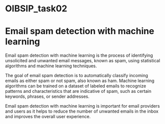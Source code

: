 # OIBSIP_task02
# Email spam detection with machine learning

Email spam detection with machine learning is the process of identifying unsolicited and unwanted email messages, known as spam, using statistical algorithms and machine learning techniques.

The goal of email spam detection is to automatically classify incoming emails as either spam or not spam, also known as ham. Machine learning algorithms can be trained on a dataset of labeled emails to recognize patterns and characteristics that are indicative of spam, such as certain keywords, phrases, or sender addresses.

Email spam detection with machine learning is important for email providers and users as it helps to reduce the number of unwanted emails in the inbox and improves the overall user experience.
